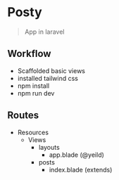 # Posty

> App in laravel

## Workflow

-   Scaffolded basic views
-   installed tailwind css
-   npm install
-   npm run dev

## Routes

-   Resources
    -   Views
        -   layouts
            -   app.blade (@yeild)
        -   posts
            -   index.blade (extends)
